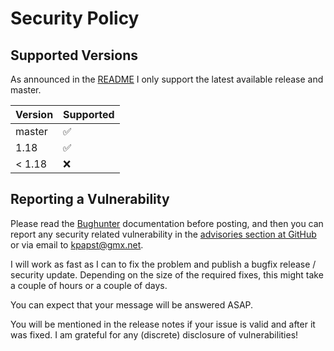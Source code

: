 # Security Policy

## Supported Versions

As announced in the [README](README.md) I only support the latest available release and master.

| Version | Supported          |
|---------|--------------------|
| master  | :white_check_mark: |
| 1.18    | :white_check_mark: |
| < 1.18  | :x:                |

## Reporting a Vulnerability

Please read the [Bughunter](https://www.kimai.org/documentation/bughunter.html) documentation before posting, 
and then you can report any security related vulnerability in the [advisories section at GitHub](https://github.com/kevinpapst/kimai2/security/advisories) or via email to kpapst@gmx.net.

I will work as fast as I can to fix the problem and publish a bugfix release / security update. 
Depending on the size of the required fixes, this might take a couple of hours or a couple of days.

You can expect that your message will be answered ASAP. 

You will be mentioned in the release notes if your issue is valid and after it was fixed. 
I am grateful for any (discrete) disclosure of vulnerabilities!
